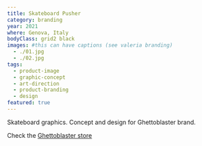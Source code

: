 ```yaml
---
title: Skateboard Pusher
category: branding
year: 2021
where: Genova, Italy
bodyClass: grid2 black
images: #this can have captions (see valeria branding)
  - ./01.jpg
  - ./02.jpg
tags:
  - product-image
  - graphic-concept
  - art-direction
  - product-branding
  - design
featured: true
---
```


Skateboard graphics. Concept and design for Ghettoblaster brand.

Check the [Ghettoblaster store](https://ghettoblasterwear/?source=rokma.com)
